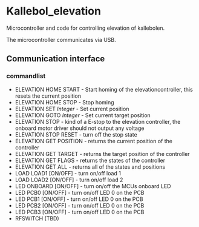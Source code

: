 # Kallebol_elevation
Microcontroller and code for controlling elevation of kallebolen.

The microcontroller communicates via USB.

## Communication interface
 
### commandlist

 - ELEVATION HOME START    - Start homing of the elevationcontroller, this resets the current position
 - ELEVATION HOME STOP     - Stop homing
 - ELEVATION SET *Integer* - Set current position
 - ELEVATION GOTO *Integer* - Set current target position
 - ELEVATION STOP          - kind of a E-stop to the elevation controller, the onboard motor driver should not output any voltage
 - ELEVATION STOP RESET    - turn off the stop state
 - ELEVATION GET POSITION  - returns the current position of the controller
 - ELEVATION GET TARGET    - returns the target position of the controller
 - ELEVATION GET FLAGS     - returns the states of the controller
 - ELEVATION GET ALL       - returns all of the states and positions
 - LOAD LOAD1 [ON/OFF]     - turn on/off load 1
 - LOAD LOAD2 [ON/OFF]     - turn on/off load 2
 - LED ONBOARD [ON/OFF]    - turn on/off the MCUs onboard LED
 - LED PCB0 [ON/OFF]       - turn on/off LED 0 on the PCB
 - LED PCB1 [ON/OFF]       - turn on/off LED 0 on the PCB
 - LED PCB2 [ON/OFF]       - turn on/off LED 0 on the PCB
 - LED PCB3 [ON/OFF]       - turn on/off LED 0 on the PCB
 - RFSWITCH    (TBD)
